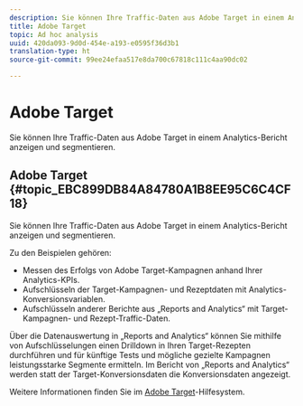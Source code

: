 ```yaml
---
description: Sie können Ihre Traffic-Daten aus Adobe Target in einem Analytics-Bericht anzeigen und segmentieren.
title: Adobe Target
topic: Ad hoc analysis
uuid: 420da093-9d0d-454e-a193-e0595f36d3b1
translation-type: ht
source-git-commit: 99ee24efaa517e8da700c67818c111c4aa90dc02

---
```



# Adobe Target

Sie können Ihre Traffic-Daten aus Adobe Target in einem Analytics-Bericht anzeigen und segmentieren.

## Adobe Target {#topic_EBC899DB84A84780A1B8EE95C6C4CF18}

Sie können Ihre Traffic-Daten aus Adobe Target in einem Analytics-Bericht anzeigen und segmentieren.

Zu den Beispielen gehören:

* Messen des Erfolgs von Adobe Target-Kampagnen anhand Ihrer Analytics-KPIs.
* Aufschlüsseln der Target-Kampagnen- und Rezeptdaten mit Analytics-Konversionsvariablen.
* Aufschlüsseln anderer Berichte aus „Reports and Analytics“ mit Target-Kampagnen- und Rezept-Traffic-Daten.

Über die Datenauswertung in „Reports and Analytics“ können Sie mithilfe von Aufschlüsselungen einen Drilldown in Ihren Target-Rezepten durchführen und für künftige Tests und mögliche gezielte Kampagnen leistungsstarke Segmente ermitteln. Im Bericht von „Reports and Analytics“ werden statt der Target-Konversionsdaten die Konversionsdaten angezeigt.

Weitere Informationen finden Sie im [Adobe Target](https://marketing.adobe.com/resources/help/de_DE/target/)-Hilfesystem.
